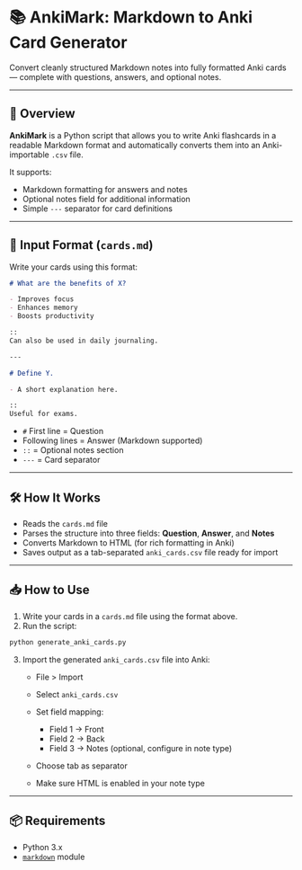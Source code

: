 # 📚 **AnkiMark: Markdown to Anki Card Generator**

Convert cleanly structured Markdown notes into fully formatted Anki cards — complete with questions, answers, and optional notes.

---

## 🚀 Overview

**AnkiMark** is a Python script that allows you to write Anki flashcards in a readable Markdown format and automatically converts them into an Anki-importable `.csv` file.

It supports:

- Markdown formatting for answers and notes
- Optional notes field for additional information
- Simple `---` separator for card definitions

---

## 📄 Input Format (`cards.md`)

Write your cards using this format:

```md
# What are the benefits of X?

- Improves focus
- Enhances memory
- Boosts productivity

::  
Can also be used in daily journaling.

---

# Define Y.

- A short explanation here.

::  
Useful for exams.
```

- `#` First line = Question
- Following lines = Answer (Markdown supported)
- `::` = Optional notes section
- `---` = Card separator

---

## 🛠️ How It Works

- Reads the `cards.md` file
- Parses the structure into three fields: **Question**, **Answer**, and **Notes**
- Converts Markdown to HTML (for rich formatting in Anki)
- Saves output as a tab-separated `anki_cards.csv` file ready for import

---

## 📥 How to Use

1. Write your cards in a `cards.md` file using the format above.
2. Run the script:

```bash
python generate_anki_cards.py
```

3. Import the generated `anki_cards.csv` file into Anki:

   - File > Import
   - Select `anki_cards.csv`
   - Set field mapping:

     - Field 1 → Front
     - Field 2 → Back
     - Field 3 → Notes (optional, configure in note type)

   - Choose tab as separator
   - Make sure HTML is enabled in your note type

---

## 📦 Requirements

- Python 3.x
- [`markdown`](https://pypi.org/project/Markdown/) module
